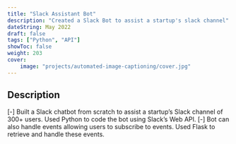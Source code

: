 ```yaml
---
title: "Slack Assistant Bot"
description: "Created a Slack Bot to assist a startup's slack channel"
dateString: May 2022
draft: false
tags: ["Python", "API"]
showToc: false
weight: 203
cover:
    image: "projects/automated-image-captioning/cover.jpg"
--- 
```


## Description
[-] Built a Slack chatbot from scratch to assist a startup’s Slack channel of 300+ users. Used Python to code the bot using Slack’s Web API. 
[-]	Bot can also handle events allowing users to subscribe to events. Used Flask to retrieve and handle these events. 